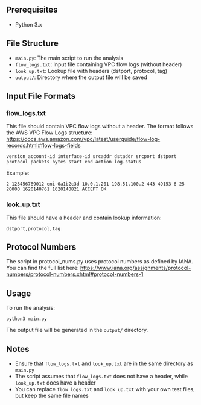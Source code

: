 ## Prerequisites

- Python 3.x

## File Structure

- `main.py`: The main script to run the analysis
- `flow_logs.txt`: Input file containing VPC flow logs (without header)
- `look_up.txt`: Lookup file with headers (dstport, protocol, tag)
- `output/`: Directory where the output file will be saved

## Input File Formats

### flow_logs.txt

This file should contain VPC flow logs without a header. The format follows the AWS VPC Flow Logs structure:
https://docs.aws.amazon.com/vpc/latest/userguide/flow-log-records.html#flow-logs-fields

```
version account-id interface-id srcaddr dstaddr srcport dstport protocol packets bytes start end action log-status
```

Example:

```
2 123456789012 eni-0a1b2c3d 10.0.1.201 198.51.100.2 443 49153 6 25 20000 1620140761 1620140821 ACCEPT OK
```

### look_up.txt

This file should have a header and contain lookup information:

```
dstport,protocol,tag
```

## Protocol Numbers

The script in protocol_nums.py uses protocol numbers as defined by IANA. You can find the full list here:
https://www.iana.org/assignments/protocol-numbers/protocol-numbers.xhtml#protocol-numbers-1

## Usage

To run the analysis:

```
python3 main.py
```

The output file will be generated in the `output/` directory.

## Notes

- Ensure that `flow_logs.txt` and `look_up.txt` are in the same directory as `main.py`
- The script assumes that `flow_logs.txt` does not have a header, while `look_up.txt` does have a header
- You can replace `flow_logs.txt` and `look_up.txt` with your own test files, but keep the same file names
